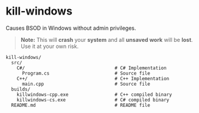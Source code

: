 # kill-windows

Causes BSOD in Windows without admin privileges.

> **Note:** 	This will **crash** your **system** and all **unsaved work** will be **lost**. Use it at your own risk.

```
kill-windows/
  src/
    C#/									# C# Implementation
      Program.cs						# Source file
    C++/								# C++ Implementation
      main.cpp							# Source file
  builds/
    killwindows-cpp.exe					# C++ compiled binary
    killwindows-cs.exe					# C# compiled binary
  README.md								# README file
```
